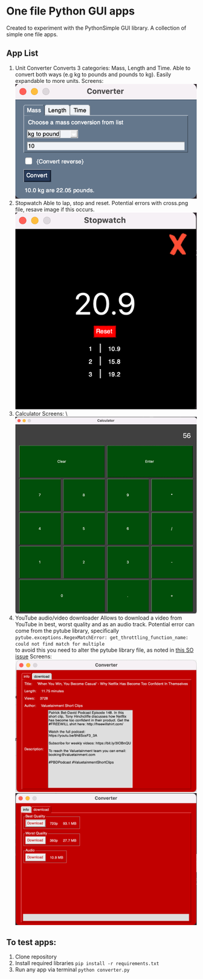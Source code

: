 # One file Python GUI apps
Created to experiment with the PythonSimple GUI library. A collection of simple one file apps.

## App List
1. Unit Converter
Converts 3 categories: Mass, Length and Time. Able to convert both ways (e.g kg to pounds and pounds to kg). Easily expandable to more units.
Screens: \
![conv](screens/converter.png)
2. Stopwatch
Able to lap, stop and reset. Potential errors with cross.png file, resave image if this occurs. 
![swatch](screens/stopwatch.png)
3. Calculator
Screens: \ 
![calc](screens/calc.png)
4. YouTube audio/video downloader
Allows to download a video from YouTube in best, worst quality and as an audio track. Potential error can come from the pytube library, specifically \
`pytube.exceptions.RegexMatchError: get_throttling_function_name: could not find match for multiple` \
to avoid this you need to alter the pytube library file, as noted in [this SO issue](https://stackoverflow.com/questions/71883661/pytube-error-get-throttling-function-name-could-not-find-match-for-multiple)
Screens: \
![ytd1](screens/yt_downloader_1.png)
![ytd2](screens/yt_downloader_2.png)

## To test apps:
1. Clone repository
2. Install required libraries
`pip install -r requirements.txt`
3. Run any app via terminal
`python converter.py`